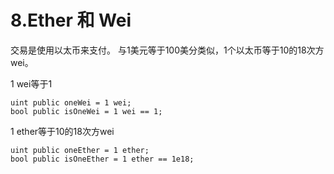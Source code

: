 # 8.Ether 和 Wei
交易是使用以太币来支付。
与1美元等于100美分类似，1个以太币等于10的18次方wei。

1 wei等于1
```solidity
uint public oneWei = 1 wei;
bool public isOneWei = 1 wei == 1;
```
1 ether等于10的18次方wei
```solidity
uint public oneEther = 1 ether;
bool public isOneEther = 1 ether == 1e18;
```